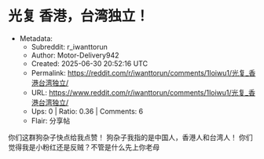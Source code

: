 # 光复 香港，台湾独立！

- Metadata:
  - Subreddit: r_iwanttorun
  - Author: Motor-Delivery942
  - Created: 2025-06-30 20:52:16 UTC
  - Permalink: https://reddit.com/r/iwanttorun/comments/1loiwu1/光复_香港台湾独立/
  - URL: https://www.reddit.com/r/iwanttorun/comments/1loiwu1/光复_香港台湾独立/
  - Ups: 0 | Ratio: 0.36 | Comments: 6
  - Flair: 分享帖


你们这群狗杂子快点给我点赞！ 狗杂子我指的是中国人，香港人和台湾人！
你们觉得我是小粉红还是反贼？不管是什么先上你老母

